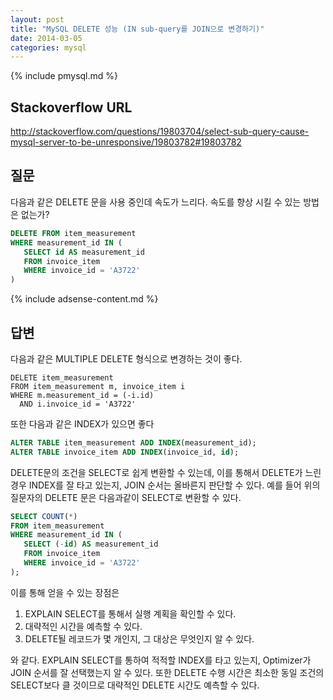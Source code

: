 ```yaml
---
layout: post
title: "MySQL DELETE 성능 (IN sub-query를 JOIN으로 변경하기)"
date: 2014-03-05 
categories: mysql
---
```


{% include pmysql.md %}

## Stackoverflow URL

http://stackoverflow.com/questions/19803704/select-sub-query-cause-mysql-server-to-be-unresponsive/19803782#19803782

## 질문

다음과 같은 DELETE 문을 사용 중인데 속도가 느리다. 속도를 향상 시킬 수 있는 방법은 없는가?

```sql
DELETE FROM item_measurement
WHERE measurement_id IN (
   SELECT id AS measurement_id
   FROM invoice_item
   WHERE invoice_id = 'A3722'
)
```

{% include adsense-content.md %}

## 답변

다음과 같은 MULTIPLE DELETE 형식으로 변경하는 것이 좋다.

```
DELETE item_measurement
FROM item_measurement m, invoice_item i
WHERE m.measurement_id = (-i.id)
  AND i.invoice_id = 'A3722'
```

또한 다음과 같은 INDEX가 있으면 좋다

```sql
ALTER TABLE item_measurement ADD INDEX(measurement_id);
ALTER TABLE invoice_item ADD INDEX(invoice_id, id);
```

DELETE문의 조건을 SELECT로 쉽게 변환할 수 있는데, 이를 통해서 DELETE가 느린 경우 INDEX를 잘 타고 있는지, JOIN 순서는 올바른지 판단할 수 있다. 예를 들어 위의 질문자의 DELETE 문은 다음과같이 SELECT로 변환할 수 있다.

```sql
SELECT COUNT(*)
FROM item_measurement
WHERE measurement_id IN (
   SELECT (-id) AS measurement_id
   FROM invoice_item
   WHERE invoice_id = 'A3722'
);
```

이를 통해 얻을 수 있는 장점은

1. EXPLAIN SELECT를 통해서 실행 계획을 확인할 수 있다.
1. 대략적인 시간을 예측할 수 있다.
1. DELETE될 레코드가 몇 개인지, 그 대상은 무엇인지 알 수 있다.

와 같다. EXPLAIN SELECT를 통하여 적적할 INDEX를 타고 있는지, Optimizer가 JOIN 순서를 잘 선택했는지 알 수 있다. 또한 DELETE 수행 시간은 최소한 동일 조건의 SELECT보다 클 것이므로 대략적인 DELETE 시간도 예측할 수 있다.
